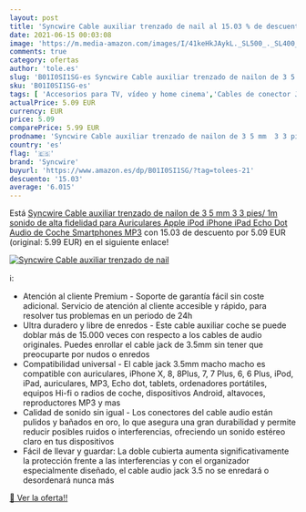 ```yaml
---
layout: post
title: 'Syncwire Cable auxiliar trenzado de nail al 15.03 % de descuento'
date: 2021-06-15 00:03:08
image: 'https://m.media-amazon.com/images/I/41keHkJAykL._SL500_._SL400_.jpg'
comments: true
category: ofertas
author: 'tole.es'
slug: 'B01I0SI1SG-es Syncwire Cable auxiliar trenzado de nailon de 3 5 mm 3 3...'
sku: 'B01I0SI1SG-es'
tags: [ 'Accesorios para TV, vídeo y home cinema','Cables de conector Jack','Cables para TV, vídeo y home cinema','Electrónica','TV, vídeo y home cinema','apple','ipad','iphone','ipod','syncwire', ]
actualPrice: 5.09 EUR
currency: EUR
price: 5.09
comparePrice: 5.99 EUR
prodname: 'Syncwire Cable auxiliar trenzado de nailon de 3 5 mm  3 3 pies/ 1m  sonido de alta fidelidad  para Auriculares  Apple iPod  iPhone  iPad  Echo Dot  Audio de Coche  Smartphones  MP3'
country: 'es'
flag: '🇪🇸'
brand: 'Syncwire'
buyurl: 'https://www.amazon.es/dp/B01I0SI1SG/?tag=tolees-21'
descuento: '15.03'
average: '6.015'
---
```


Está [Syncwire Cable auxiliar trenzado de nailon de 3 5 mm  3 3 pies/ 1m  sonido de alta fidelidad  para Auriculares  Apple iPod  iPhone  iPad  Echo Dot  Audio de Coche  Smartphones  MP3](https://www.amazon.es/dp/B01I0SI1SG/?tag=tolees-21) con 15.03 de descuento por 5.09 EUR (original: 5.99 EUR) en el siguiente enlace!

[![Syncwire Cable auxiliar trenzado de nail](https://m.media-amazon.com/images/I/41keHkJAykL._SL500_._SL400_.jpg)](https://www.amazon.es/dp/B01I0SI1SG/?tag=tolees-21)

ℹ️:

- Atención al cliente Premium - Soporte de garantía fácil sin coste adicional. Servicio de atención al cliente accesible y rápido, para resolver tus problemas en un periodo de 24h
- Ultra duradero y libre de enredos - Este cable auxiliar coche se puede doblar más de 15.000 veces con respecto a los cables de audio originales. Puedes enrollar el cable jack de 3.5mm sin tener que preocuparte por nudos o enredos
- Compatibilidad universal - El cable jack 3.5mm macho macho es compatible con auriculares, iPhone X, 8, 8Plus, 7, 7 Plus, 6, 6 Plus, iPod, iPad, auriculares, MP3, Echo dot, tablets, ordenadores portátiles, equipos Hi-fi o radios de coche, dispositivos Android, altavoces, reproductores MP3 y mas
- Calidad de sonido sin igual - Los conectores del cable audio están pulidos y bañados en oro, lo que asegura una gran durabilidad y permite reducir posibles ruidos o interferencias, ofreciendo un sonido estéreo claro en tus dispositivos
- Fácil de llevar y guardar: La doble cubierta aumenta significativamente la protección frente a las interferencias y con el organizador especialmente diseñado, el cable audio jack 3.5 no se enredará o desordenará nunca más

[🛒 Ver la oferta!!](https://www.amazon.es/dp/B01I0SI1SG/?tag=tolees-21)
